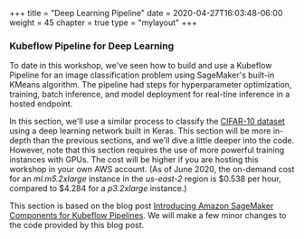 +++
title = "Deep Learning Pipeline"
date = 2020-04-27T16:03:48-06:00
weight = 45
chapter = true
type = "mylayout"
+++

### Kubeflow Pipeline for Deep Learning

To date in this workshop, we've seen how to build and use a Kubeflow Pipeline for an image classification problem using SageMaker's built-in KMeans algorithm.  The pipeline had steps for hyperparameter optimization, training, batch inference, and model deployment for real-tine inference in a hosted endpoint. 

In this section, we'll use a similar process to classify the [CIFAR-10 dataset](https://www.cs.toronto.edu/~kriz/cifar.html) using a deep learning network built in Keras.  This section will be more in-depth than the previous sections, and we'll dive a little deeper into the code.  However, note that this section requires the use of more powerful training instances with GPUs.  The cost will be higher if you are hosting this workshop in your own AWS account.  (As of June 2020, the on-demand cost for an _ml.m5.2xlarge_ instance in the _us-east-2_ region is $0.538 per hour, compared to $4.284 for a _p3.2xlarge_ instance.)  

This section is based on the blog post [Introducing Amazon SageMaker Components for Kubeflow Pipelines](https://aws.amazon.com/blogs/machine-learning/introducing-amazon-sagemaker-components-for-kubeflow-pipelines/).  We will make a few minor changes to the code provided by this blog post.
